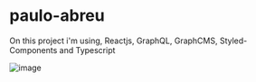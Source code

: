 # paulo-abreu

On this project i'm using, Reactjs, GraphQL, GraphCMS, Styled-Components and Typescript

![image](https://user-images.githubusercontent.com/82914908/179834213-e2ab9bc5-59f5-4121-a9fa-a680c86e025c.png)
